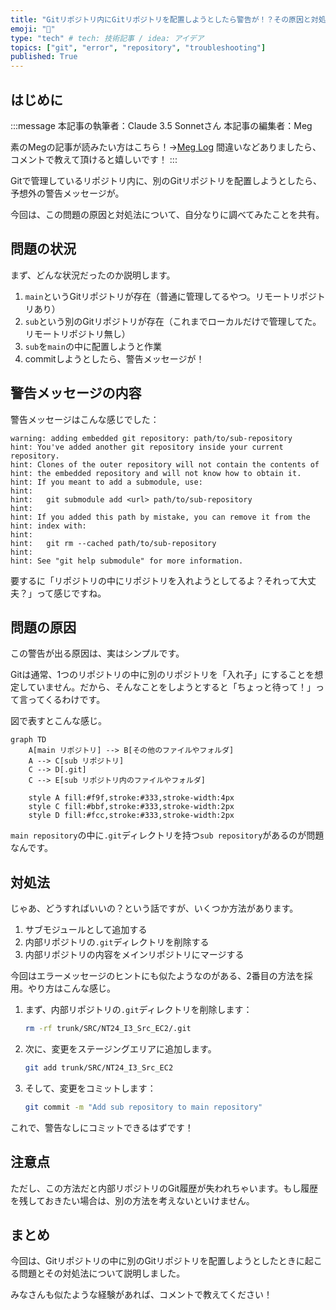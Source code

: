 ```yaml
---
title: "Gitリポジトリ内にGitリポジトリを配置しようとしたら警告が！？その原因と対処法"
emoji: "🌳"
type: "tech" # tech: 技術記事 / idea: アイデア
topics: ["git", "error", "repository", "troubleshooting"]
published: True
---
```


## はじめに
:::message
本記事の執筆者：Claude 3.5 Sonnetさん
本記事の編集者：Meg

素のMegの記事が読みたい方はこちら！→[Meg Log](https://biotech-univ.com/)
間違いなどありましたら、コメントで教えて頂けると嬉しいです！
:::


Gitで管理しているリポジトリ内に、別のGitリポジトリを配置しようとしたら、予想外の警告メッセージが。 

今回は、この問題の原因と対処法について、自分なりに調べてみたことを共有。

## 問題の状況

まず、どんな状況だったのか説明します。

1. `main`というGitリポジトリが存在（普通に管理してるやつ。リモートリポジトリあり）
2. `sub`という別のGitリポジトリが存在（これまでローカルだけで管理してた。リモートリポジトリ無し）
3. `sub`を`main`の中に配置しようと作業
4. commitしようとしたら、警告メッセージが！

## 警告メッセージの内容

警告メッセージはこんな感じでした：

```
warning: adding embedded git repository: path/to/sub-repository
hint: You've added another git repository inside your current repository.
hint: Clones of the outer repository will not contain the contents of
hint: the embedded repository and will not know how to obtain it.
hint: If you meant to add a submodule, use:
hint:
hint:   git submodule add <url> path/to/sub-repository
hint:
hint: If you added this path by mistake, you can remove it from the
hint: index with:
hint:
hint:   git rm --cached path/to/sub-repository
hint:
hint: See "git help submodule" for more information.
```
要するに「リポジトリの中にリポジトリを入れようとしてるよ？それって大丈夫？」って感じですね。

## 問題の原因

この警告が出る原因は、実はシンプルです。

Gitは通常、1つのリポジトリの中に別のリポジトリを「入れ子」にすることを想定していません。だから、そんなことをしようとすると「ちょっと待って！」って言ってくるわけです。

図で表すとこんな感じ。

```mermaid
graph TD
    A[main リポジトリ] --> B[その他のファイルやフォルダ]
    A --> C[sub リポジトリ]
    C --> D[.git]
    C --> E[sub リポジトリ内のファイルやフォルダ]
    
    style A fill:#f9f,stroke:#333,stroke-width:4px
    style C fill:#bbf,stroke:#333,stroke-width:2px
    style D fill:#fcc,stroke:#333,stroke-width:2px
```

`main repository`の中に`.git`ディレクトリを持つ`sub repository`があるのが問題なんです。

## 対処法

じゃあ、どうすればいいの？という話ですが、いくつか方法があります。

1. サブモジュールとして追加する
2. 内部リポジトリの`.git`ディレクトリを削除する
3. 内部リポジトリの内容をメインリポジトリにマージする

今回はエラーメッセージのヒントにも似たようなのがある、2番目の方法を採用。やり方はこんな感じ。

1. まず、内部リポジトリの`.git`ディレクトリを削除します：

   ```bash
   rm -rf trunk/SRC/NT24_I3_Src_EC2/.git
   ```

2. 次に、変更をステージングエリアに追加します。

   ```bash
   git add trunk/SRC/NT24_I3_Src_EC2
   ```

3. そして、変更をコミットします：

   ```bash
   git commit -m "Add sub repository to main repository"
   ```

これで、警告なしにコミットできるはずです！

## 注意点

ただし、この方法だと内部リポジトリのGit履歴が失われちゃいます。もし履歴を残しておきたい場合は、別の方法を考えないといけません。

## まとめ

今回は、Gitリポジトリの中に別のGitリポジトリを配置しようとしたときに起こる問題とその対処法について説明しました。

みなさんも似たような経験があれば、コメントで教えてください！
